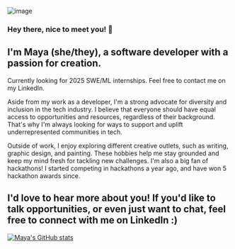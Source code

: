 ![image](https://github.com/mlekhi/mlekhi/assets/121539073/978472fb-ea16-42b8-8fa4-f1e2318453eb)

### Hey there, nice to meet you! 👋

## I'm Maya (she/they), a software developer with a passion for creation.
Currently looking for 2025 SWE/ML internships. Feel free to contact me on my LinkedIn.

Aside from my work as a developer, I'm a strong advocate for diversity and inclusion in the tech industry. I believe that everyone should have equal access to opportunities and resources, regardless of their background. That's why I'm always looking for ways to support and uplift underrepresented communities in tech.

Outside of work, I enjoy exploring different creative outlets, such as writing, graphic design, and painting. These hobbies help me stay grounded and keep my mind fresh for tackling new challenges. I'm also a big fan of hackathons! I started competing in hackathons a year ago, and have won 5 hackathon awards since.

## I'd love to hear more about you! If you'd like to talk opportunities, or even just want to chat, feel free to connect with me on LinkedIn :)

[![Maya's GitHub stats](https://github-readme-stats.vercel.app/api?username=mlekhi&theme=transparent)](https://github.com/mlekhi/github-readme-stats)
